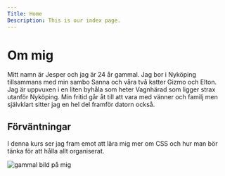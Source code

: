 ```yaml
---
Title: Home
Description: This is our index page.
---
```


Om mig
==========================

Mitt namn är Jesper och jag är 24 år gammal. Jag bor i Nyköping tillsammans med min sambo Sanna och våra två katter Gizmo och Elton. Jag är uppvuxen i en liten byhåla som heter Vagnhärad som ligger strax utanför Nyköping. Min fritid går åt till att vara med vänner och familj men självklart sitter jag en hel del framför datorn också.


Förväntningar
--------------
I denna kurs ser jag fram emot att lära mig mer om CSS och hur man bör tänka för att hålla allt organiserat.


![gammal bild på mig](%base_url%/assets/img/JYH.png "En gammal bild på mig")
